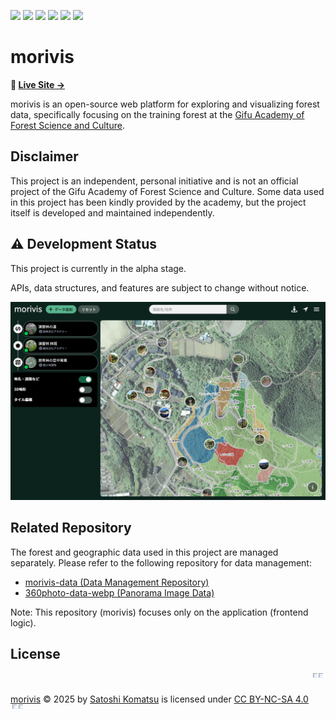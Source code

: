 <img src="https://img.shields.io/badge/-Svelte-E5ECF1.svg?logo=svelte&style=flat"> <img src="https://img.shields.io/badge/-TypeScript-FFFFFF.svg?logo=typescript&style=flat"> <img src="https://img.shields.io/badge/-TailWindCSS-1572B6.svg?logo=tailwindcss&style=flat">
<img src="https://img.shields.io/badge/-WebGL-990000.svg?logo=webgl&style=flat"> <img src="https://img.shields.io/badge/-MapLibre GL JS-396CB2.svg?logo=maplibre&style=flat"> <img src="https://img.shields.io/badge/-Three.js-000000.svg?logo=threedotjs&style=flat">

# morivis

**🌲 [Live Site →](https://forestacdev.github.io/morivis/)**

morivis is an open-source web platform for exploring and visualizing forest data, specifically focusing on the training forest at the [Gifu Academy of Forest Science and Culture](https://www.forest.ac.jp/).

## Disclaimer

This project is an independent, personal initiative and is not an official project of the Gifu Academy of Forest Science and Culture.
Some data used in this project has been kindly provided by the academy, but the project itself is developed and maintained independently.

## ⚠️ Development Status

This project is currently in the alpha stage.

APIs, data structures, and features are subject to change without notice.

![alt text](image.png)

## Related Repository

The forest and geographic data used in this project are managed separately.
Please refer to the following repository for data management:

- [morivis-data (Data Management Repository)](https://github.com/forestacdev/morivis-data)
- [360photo-data-webp (Panorama Image Data)](https://github.com/forestacdev/360photo-data-webp)

Note: This repository (morivis) focuses only on the application (frontend logic).

## License

<a href="https://forestacdev.github.io/morivis/">morivis</a> © 2025 by <a href="https://github.com/satoshi7190">Satoshi Komatsu</a> is licensed under <a href="https://creativecommons.org/licenses/by-nc-sa/4.0/">CC BY-NC-SA 4.0</a> <img src="https://mirrors.creativecommons.org/presskit/icons/cc.svg" alt="CC" style="max-width: 0.5em;max-height:0.5em;margin-left: .2em;"><img src="https://mirrors.creativecommons.org/presskit/icons/by.svg" alt="BY" style="max-width: 0.5em;max-height:0.5em;margin-left: .2em;"><img src="https://mirrors.creativecommons.org/presskit/icons/nc.svg" alt="NC" style="max-width: 0.5em;max-height:0.5em;margin-left: .2em;"><img src="https://mirrors.creativecommons.org/presskit/icons/sa.svg" alt="SA" style="max-width: 0.5em;max-height:0.5em;margin-left: .2em;">
